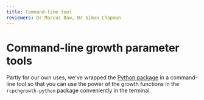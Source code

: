 ```yaml
---
title: Command-line tool
reviewers: Dr Marcus Baw, Dr Simon Chapman
---
```


# Command-line growth parameter tools

Partly for our own uses, we've wrapped the [Python package](30_python-library.md) in a command-line tool so that you can use the power of the growth functions in the `rcpchgrowth-python` package conveniently in the terminal.
